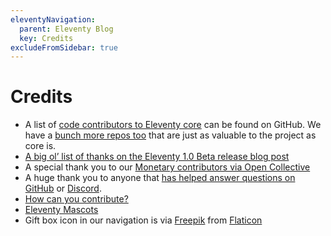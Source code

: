 ```yaml
---
eleventyNavigation:
  parent: Eleventy Blog
  key: Credits
excludeFromSidebar: true
---
```

# Credits

* A list of [code contributors to Eleventy core](https://github.com/11ty/eleventy/graphs/contributors) can be found on GitHub. We have a [bunch more repos too](https://github.com/11ty) that are just as valuable to the project as core is.
* [A big ol’ list of thanks on the Eleventy 1.0 Beta release blog post](/blog/eleventy-v1-beta/#a-big-list-of-thanks)
* A special thank you to our [Monetary contributors via Open Collective](/docs/supporters/)
* A huge thank you to anyone that [has helped answer questions on GitHub](https://github.com/11ty/eleventy/issues) or [Discord](/blog/discord/).
* [How can you contribute?](/docs/how-to-support/)
* [Eleventy Mascots](/mascot/)
* Gift box icon in our navigation is via <a href="http://www.freepik.com/">Freepik</a> from <a href="https://www.flaticon.com/">Flaticon</a>